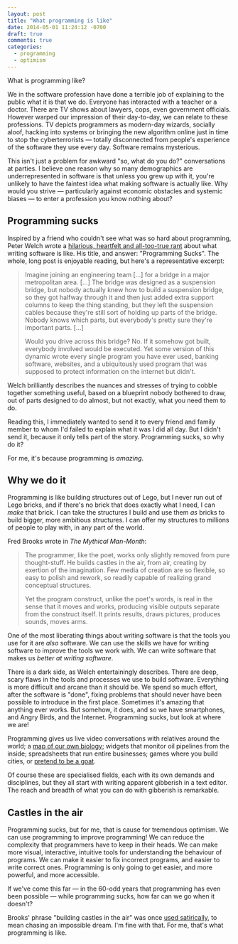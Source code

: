 ```yaml
---
layout: post
title: "What programming is like"
date: 2014-05-01 11:24:12 -0700
draft: true
comments: true
categories:
  - programming
  - optimism
---
```

What is programming like?

We in the software profession have done a terrible job of explaining to the public what it is that we do.  Everyone has interacted with a teacher or a doctor.  There are TV shows about lawyers, cops, even government officials.  However warped our impression of their day-to-day, we can relate to these professions.  TV depicts programmers as modern-day wizards, socially aloof, hacking into systems or bringing the new algorithm online just in time to stop the cyberterrorists — totally disconnected from people's experience of the software they use every day.  Software remains mysterious.

This isn't just a problem for awkward "so, what do you do?" conversations at parties.  I believe one reason why so many demographics are underrepresented in software is that unless you grew up with it, you're unlikely to have the faintest idea what making software is actually like.  Why would you strive — particularly against economic obstacles and systemic biases — to enter a profession you know nothing about?

<!-- more -->

## Programming sucks

Inspired by a friend who couldn't see what was so hard about programming, Peter Welch wrote a [hilarious, heartfelt and all-too-true rant](http://stilldrinking.org/programming-sucks) about what writing software is like.  His title, and answer: "Programming Sucks".  The whole, long post is enjoyable reading, but here's a representative excerpt:

> Imagine joining an engineering team [...] for a bridge in a major metropolitan area. [...] The bridge was designed as a suspension bridge, but nobody actually knew how to build a suspension bridge, so they got halfway through it and then just added extra support columns to keep the thing standing, but they left the suspension cables because they're still sort of holding up parts of the bridge. Nobody knows which parts, but everybody's pretty sure they're important parts. [...]
>
> Would you drive across this bridge? No. If it somehow got built, everybody involved would be executed. Yet some version of this dynamic wrote every single program you have ever used, banking software, websites, and a ubiquitously used program that was supposed to protect information on the internet but didn't.

Welch brilliantly describes the nuances and stresses of trying to cobble together something useful, based on a blueprint nobody bothered to draw, out of parts designed to do almost, but not exactly, what you need them to do.

Reading this, I immediately wanted to send it to every friend and family member to whom I'd failed to explain what it was I did all day.  But I didn't send it, because it only tells part of the story.  Programming sucks, so why do it?

For me, it's because programming is *amazing*.

## Why we do it

Programming is like building structures out of Lego, but I never run out of Lego bricks, and if there's no brick that does exactly what I need, I can *make* that brick.  I can take the structures I build and use them *as* bricks to build bigger, more ambitious structures.  I can offer my structures to millions of people to play with, in any part of the world.

Fred Brooks wrote in *The Mythical Man-Month*:

> The programmer, like the poet, works only slightly removed from pure thought-stuff. He builds castles in the air, from air, creating by exertion of the imagination. Few media of creation are so flexible, so easy to polish and rework, so readily capable of realizing grand conceptual structures.
>
> Yet the program construct, unlike the poet's words, is real in the sense that it moves and works, producing visible outputs separate from the construct itself. It prints results, draws pictures, produces sounds, moves arms.

One of the most liberating things about writing software is that the tools you use for it are *also* software.  We can use the skills we have for writing software to improve the tools we work with.  We can write software that makes us *better at writing software*.

There is a dark side, as Welch entertainingly describes.  There are deep, scary flaws in the tools and processes we use to build software.  Everything is more difficult and arcane than it should be.  We spend so much effort, after the software is "done", fixing problems that should never have been possible to introduce in the first place.  Sometimes it's amazing that anything ever works.  But somehow, it does, and so we have smartphones, and Angry Birds, and the Internet.  Programming sucks, but look at where we are!

Programming gives us live video conversations with relatives around the world; a [map of our own biology](http://en.wikipedia.org/wiki/Human_Genome_Project); widgets that monitor oil pipelines from the inside; spreadsheets that run entire businesses; games where you build cities, or [pretend to be a goat](http://www.goat-simulator.com/).

Of course these are specialised fields, each with its own demands and disciplines, but they all start with writing apparent gibberish in a text editor.  The reach and breadth of what you can do with gibberish is remarkable.

## Castles in the air

Programming sucks, but for me, that is cause for tremendous optimism.  We can use programming to improve programming!  We can reduce the complexity that programmers have to keep in their heads.  We can make more visual, interactive, intuitive tools for understanding the behaviour of programs.  We can make it easier to fix incorrect programs, and easier to write correct ones.  Programming is only going to get easier, and more powerful, and more accessible.

If we've come this far — in the 60-odd years that programming has even been possible — while programming sucks, how far can we go when it doesn't?

Brooks' phrase "building castles in the air" was once [used satirically](http://en.wiktionary.org/wiki/build_castles_in_the_air), to mean chasing an impossible dream.  I'm fine with that.  For me, that's what programming is like.
